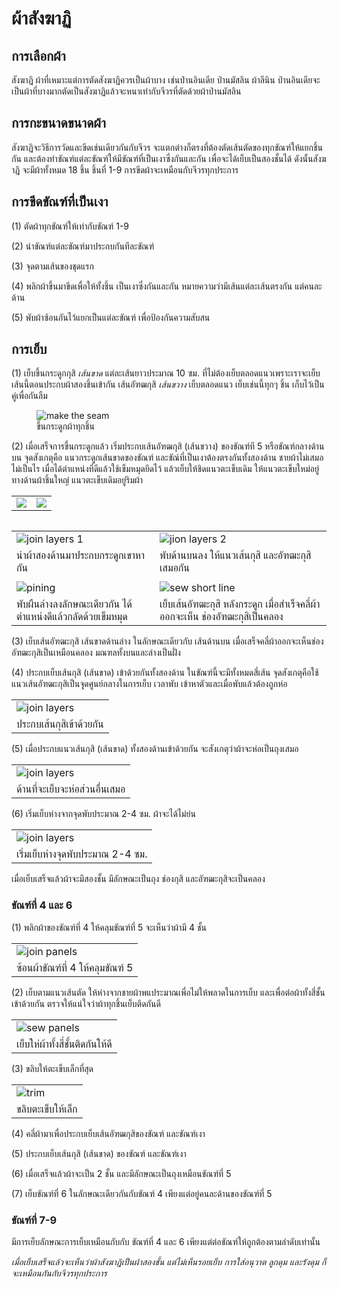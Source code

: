 # ผ้าสังฆาฏิ

## การเลือกผ้า

สังฆาฎิ ผ้าที่เหมาะแต่การตัดสังฆาฏิควรเป็นผ้าบาง เช่นป่านอินเดีย ป่านมัสลิน ผ้าลีนิน ป่านอินเดียจะเป็นผ้าที่บางมากตัดเป็นสังฆาฏิแล้วจะหนาเท่ากับจีวรที่ตัดด้วยผ้าป่านมัสลิน

## การกะขนาดขนาดผ้า

สังฆาฏิจะวิธีการวัดและขีดเช่นเดียวกันกับจีวร จะแตกต่างก็ตรงที่ต้องตัดเส้นตัดของทุกขัณฑ์ให้แยกชิ้นกัน และต้องทำขัณฑ์แต่ละขัณฑ์ให้มีขัณฑ์ที่เป็นเงาซึ่งกันและกัน เพื่อจะได้เย็บเป็นสองชั้นได้ ดังนั้นสังฆาฎิ จะมีผ้าทั้งหมด 18 ชิ้น ชิ้นที่ 1-9 การขีดผ้าจะเหมือนกับจีวรทุกประการ

## การขีดขัณฑ์ที่เป็นเงา

(1) ตัดผ้าทุกขัณฑ์ให้เท่ากับขัณฑ์ 1-9

(2) นำขัณฑ์แต่ละขัณฑ์มาประกบกันทีละขัณฑ์

(3) จุดตามเส้นของชุดแรก

(4) พลิกผ้าขึ้นมาขีดเพื่อให้ทั้งชิ้น เป็นเงาซึ่งกันและกัน หมายความว่ามีเส้นแต่ละเส้นตรงกัน แต่คนละด้าน

(5) พับผ้าซ้อนกันไว้แยกเป็นแต่ละขัณฑ์ เพื่อป้องกันความสับสน

## การเย็บ

(1) เย็บขึ้นกระดูกกุสิ _เส้นขาด_ แต่ละเส้นยาวประมาณ 10 ซม. ที่ไม่ต้องเย็บตลอดแนวเพราะเราจะเย็บเส้นนี้ตอนประกบผ้าสองชิ้นเข้ากัน เส้นอัฑฒกุสิ _เส้นขวาง_ เย็บตลอดแนว เย็บเช่นนี้ทุกๆ ชิ้น เก็บไว้เป็นคู่เพื่อกันลืม

<figure>
  <img src="/img/sanghati/photos/th\_saghathi\_sewing01.jpg" title="ขึ้นกระดูกผ้าทุกชิ้น" alt="make the seam">
  <figcaption>ขึ้นกระดูกผ้าทุกชิ้น</figcaption>
</figure>

(2) เมื่อเสร็จการขึ้นกระดูกแล้ว เริ่มประกบเส้นอัฑฒกุสิ (เส้นขวาง) ของขัณฑ์ที 5 หรือขัณฑ์กลางด้านบน จุดสังเกตุคือ แนวกระดูกเส้นขาดของขัณฑ์ และขัณ์ที่เป็นเงาต้องตรงกันทั้งสองด้าน ชายผ้าไม่เสมอไม่เป็นไร เมื่อได้ตำแหน่งที่ดีแล้วใช้เข็มหมุดยึดไว้ แล้วเย็บให้ชิดแนวตะเข็บเดิม ให้แนวตะเข็บใหม่อยู่ทางด้านผ้าชิ้นใหญ่ แนวตะเข็บเดิมอยู่ริมผ้า

<table>
<tbody>
<tr>
<td> <img src="img/sanghati/photos/th\_saghathi\_sewing02.jpg"> </td>
<td> <img src="img/sanghati/photos/th\_saghathi\_sewing02.jpg"> </td>
</tr>
</tbod>
<table>

|    |    |
| -- | -- |
| ![join layers 1](../../html/img/sanghati/photos/th_sanghati_sewing02.jpg) | ![jion layers 2](../../html/img/sanghati/photos/th_sanghati_sewing03.jpg) |
| นำผ้าสองด้านมาประกบกระดูกเขาหากัน | พับด้านบนลง ให้แนวเส้นกุสิ และอัฑฒะกุสิเสมอกัน |
|    |    |
| ![pining](../../html/img/sanghati/photos/th_sanghati_sewing04.jpg) | ![sew short line](../../html/img/sanghati/photos/th_sanghati_sewing05.jpg) |
 | พับผืนล่างลงลักษณะเดียวกัน ได้ตำแหน่งดีแล้วกลัดด้วยเข็มหมุด | เย็บเส้นอัฑฒะกุสิ หลังกระดูก เมื่อสำเร็จคลี่ผ้าออกจะเห็น ช่องอัฑฒะกุสิเป็นคลอง |

(3) เย็บเส้นอัฑฒะกุสิ เส้นขาดด้านล่าง ในลักษณะเดียวกับ เส้นด้านบน เมื่อเสร็จคลี่ผ้าออกจะเห็นช่อง อัฑฒะกุสิเป็นเหมือนคลอง มณฑลทั้งบนและล่างเป็นฝั่ง

(4) ประกบเย็บเส้นกุสิ (เส้นขาด) เข้าด้วยกันทั้งสองด้าน ในขัณฑ์นี้จะมีทั้งหมดสี่เส้น จุดสังเกตุคือใช้แนวเส้นอัฑฒะกุสิเป็นจุุดศูนย์กลางในการเย็บ เวลาพับ เข้าหาตัวและเมื่อพับแล้วต้องถูกห่อ

|    |
| -- |
| ![join layers](../../html/img/sanghati/photos/th_sanghati_sewing06.jpg) |
| ประกบเส้นกุสิเข้าด้วยกัน |

(5) เมื่อประกบแนวเส้นกุสิ (เส้นขาด) ทั้งสองด้านเข้าด้วยกัน จะสังเกตุว่าผ้าจะห่อเป็นถุงเสมอ

|    |
| -- |
| ![join layers](../../html/img/sanghati/photos/th_sanghati_sewing07.jpg) |
| ด้านที่จะเย็บจะห่อส่วนอื่นเสมอ |

(6) เริ่มเย็บห่างจากจุดพับประมาณ 2-4 ซม. ผ้าจะได้ไม่ย่น

|    |
| -- |
| ![join layers](../../html/img/sanghati/photos/th_sanghati_sewing08.jpg) |
| เริ่มเย็บห่างจุดพับประมาณ 2-4 ซม. |

เมื่อเย็บเสร็จแล้วผ้าจะมีสองชั้น มีลักษณะเป็นถุง ช่องกุสิ และอัฑฒะกุสิจะเป็นคลอง

### ขัณฑ์ที่ 4 และ 6

(1) พลิกผ้าของขัณฑ์ที่ 4 ให้คลุมขัณฑ์ที่ 5 จะเห็นว่าผ้ามี 4 ชั้น

|    |
| -- |
| ![join panels](../../html/img/sanghati/photos/th_sanghati_sewing09.jpg) |
| ซ้อนผ้าขัณฑ์ที่ 4 ให้คลุมขัณฑ์ 5 |

(2) เย็บตามแนวเส้นตัด ให้ห่างจากชายผ้าพแประมาณเพื่อไม่ให้พลาดในการเย็บ และเพื่อต่อผ้าทั้งสี่ชั้นเข้าด้วยกัน ตรวจให้แน่ใจว่าผ้าทุกชิ้นเย็บติดกันดี

|    |
| -- |
| ![sew panels](../../html/img/sanghati/photos/th_sanghati_sewing10.jpg)  |
| เย็บให่ผ้าทั้งสี่ชั้นติดกันให้ดี |

(3) ขลิบให้ตะเข็บเล็กที่สุด

|    |
| -- |
| ![trim](../../html/img/sanghati/photos/th_sanghati_sewing11.jpg)        |
| ขลิบตะเข็บให้เล็ก |

(4) คลี่ผ้ามาเพื่อประกบเย็บเส้นอัฑฒกุสิของขัณฑ์ และขัณฑ์เงา

(5) ประกบเย็บเส้นกุสิ (เส้นขาด) ของขัณฑ์ และขัณฑ์เงา

(6) เมื่อเสร็จแล้วผ้าจะเป็น 2 ชั้น และมีลักษณะเป็นถุงเหมือนขัณฑ์ที่ 5

(7) เย็บขัณฑ์ที่ 6 ในลักษณะเดียวกันกับขัณฑ์ 4 เพียงแต่อยู่คนละด้านของขัณฑ์ที่ 5

### ขัณฑ์ที่ 7-9

มีการเย็บลักษณะการเย็บเหมือนกับกับ ขัณฑ์ที่ 4 และ 6 เพียงแต่ต่อขัณฑ์ให้ถูกต้องตามลำดับเท่านั้น

_เมื่อเย็บเสร็จแล้วจะเห็นว่าผ้าสังฆาฎิเป็นผ้าสองชั้น แต่ไม่เห็นรอยเย็บ การใส่อนุวาต ลูกดุม และรังดุม ก็จะเหมือนกันกับจีวรทุกประการ_
